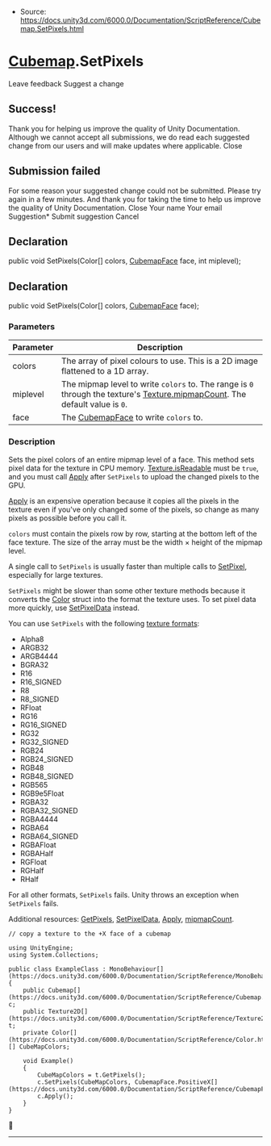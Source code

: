 * Source: https://docs.unity3d.com/6000.0/Documentation/ScriptReference/Cubemap.SetPixels.html

#  [Cubemap](https://docs.unity3d.com/6000.0/Documentation/ScriptReference/Cubemap.html).SetPixels
Leave feedback
Suggest a change
## Success!
Thank you for helping us improve the quality of Unity Documentation. Although we cannot accept all submissions, we do read each suggested change from our users and will make updates where applicable.
Close
## Submission failed
For some reason your suggested change could not be submitted. Please <a>try again</a> in a few minutes. And thank you for taking the time to help us improve the quality of Unity Documentation.
Close
Your name Your email Suggestion* Submit suggestion
Cancel
## Declaration
public void SetPixels(Color[] colors, [CubemapFace](https://docs.unity3d.com/6000.0/Documentation/ScriptReference/CubemapFace.html) face, int miplevel); 
## Declaration
public void SetPixels(Color[] colors, [CubemapFace](https://docs.unity3d.com/6000.0/Documentation/ScriptReference/CubemapFace.html) face); 
### Parameters
Parameter | Description  
---|---  
colors | The array of pixel colours to use. This is a 2D image flattened to a 1D array.  
miplevel | The mipmap level to write `colors` to. The range is `0` through the texture's [Texture.mipmapCount](https://docs.unity3d.com/6000.0/Documentation/ScriptReference/Texture-mipmapCount.html). The default value is `0`.  
face | The [CubemapFace](https://docs.unity3d.com/6000.0/Documentation/ScriptReference/CubemapFace.html) to write `colors` to.  
### Description
Sets the pixel colors of an entire mipmap level of a face.
This method sets pixel data for the texture in CPU memory. [Texture.isReadable](https://docs.unity3d.com/6000.0/Documentation/ScriptReference/Texture-isReadable.html) must be `true`, and you must call [Apply](https://docs.unity3d.com/6000.0/Documentation/ScriptReference/Cubemap.Apply.html) after `SetPixels` to upload the changed pixels to the GPU.  
  
[Apply](https://docs.unity3d.com/6000.0/Documentation/ScriptReference/Cubemap.Apply.html) is an expensive operation because it copies all the pixels in the texture even if you've only changed some of the pixels, so change as many pixels as possible before you call it.  
  
`colors` must contain the pixels row by row, starting at the bottom left of the face texture. The size of the array must be the width × height of the mipmap level.  
  
A single call to `SetPixels` is usually faster than multiple calls to [SetPixel](https://docs.unity3d.com/6000.0/Documentation/ScriptReference/Cubemap.SetPixel.html), especially for large textures.  
  
`SetPixels` might be slower than some other texture methods because it converts the [Color](https://docs.unity3d.com/6000.0/Documentation/ScriptReference/Color.html) struct into the format the texture uses. To set pixel data more quickly, use [SetPixelData](https://docs.unity3d.com/6000.0/Documentation/ScriptReference/Cubemap.SetPixelData.html) instead.  
  
You can use `SetPixels` with the following [texture formats](https://docs.unity3d.com/6000.0/Documentation/ScriptReference/TextureFormat.html): 
  * Alpha8
  * ARGB32
  * ARGB4444
  * BGRA32
  * R16
  * R16_SIGNED
  * R8
  * R8_SIGNED
  * RFloat
  * RG16
  * RG16_SIGNED
  * RG32
  * RG32_SIGNED
  * RGB24
  * RGB24_SIGNED
  * RGB48
  * RGB48_SIGNED
  * RGB565
  * RGB9e5Float
  * RGBA32
  * RGBA32_SIGNED
  * RGBA4444
  * RGBA64
  * RGBA64_SIGNED
  * RGBAFloat
  * RGBAHalf
  * RGFloat
  * RGHalf
  * RHalf


For all other formats, `SetPixels` fails. Unity throws an exception when `SetPixels` fails.  
  
Additional resources: [GetPixels](https://docs.unity3d.com/6000.0/Documentation/ScriptReference/Cubemap.GetPixels.html), [SetPixelData](https://docs.unity3d.com/6000.0/Documentation/ScriptReference/Cubemap.SetPixelData.html), [Apply](https://docs.unity3d.com/6000.0/Documentation/ScriptReference/Cubemap.Apply.html), [mipmapCount](https://docs.unity3d.com/6000.0/Documentation/ScriptReference/Texture-mipmapCount.html).
```
// copy a texture to the +X face of a cubemap  
  
using UnityEngine;
using System.Collections;  
  
public class ExampleClass : MonoBehaviour[](https://docs.unity3d.com/6000.0/Documentation/ScriptReference/MonoBehaviour.html)
{
    public Cubemap[](https://docs.unity3d.com/6000.0/Documentation/ScriptReference/Cubemap.html) c;
    public Texture2D[](https://docs.unity3d.com/6000.0/Documentation/ScriptReference/Texture2D.html) t;
    private Color[](https://docs.unity3d.com/6000.0/Documentation/ScriptReference/Color.html)[] CubeMapColors;  
  
    void Example()
    {
        CubeMapColors = t.GetPixels();
        c.SetPixels(CubeMapColors, CubemapFace.PositiveX[](https://docs.unity3d.com/6000.0/Documentation/ScriptReference/CubemapFace.PositiveX.html));
        c.Apply();
    }
}

```

* * *
